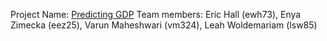 Project Name: [Predicting GDP](https://github.com/Eric-w-H/ORIE4741_Project)
Team members: Eric Hall (ewh73), Enya Zimecka (eez25), Varun Maheshwari (vm324), Leah Woldemariam (lsw85)
